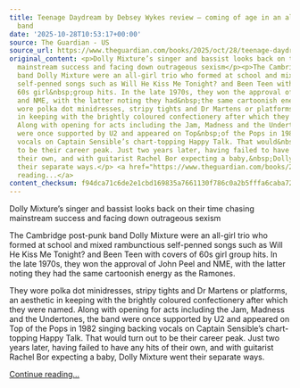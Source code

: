 ```yaml
---
title: Teenage Daydream by Debsey Wykes review – coming of age in an all-girl guitar
  band
date: '2025-10-28T10:53:17+00:00'
source: The Guardian - US
source_url: https://www.theguardian.com/books/2025/oct/28/teenage-daydream-by-debsey-wykes-review-coming-of-age-in-an-all-girl-guitar-band
original_content: <p>Dolly Mixture’s singer and bassist looks back on their time chasing
  mainstream success and facing down outrageous sexism</p><p>The Cambridge post-punk
  band Dolly Mixture were an all-girl trio who formed at school and mixed rambunctious
  self-penned songs such as Will He Kiss Me Tonight? and Been Teen with covers of
  60s girl&nbsp;group hits. In the late 1970s, they won the approval of John Peel
  and NME, with the latter noting they had&nbsp;the same cartoonish energy as&nbsp;the&nbsp;Ramones.</p><p>They
  wore polka dot minidresses, stripy tights and Dr Martens or platforms, an aesthetic
  in keeping with the brightly coloured confectionery after which they were named.
  Along with opening for acts including the Jam, Madness and the Undertones, the band
  were once supported by U2 and appeared on Top&nbsp;of the Pops in 1982 singing backing
  vocals on Captain Sensible’s chart-topping Happy Talk. That would&nbsp;turn out
  to be their career peak. Just two years later, having failed to have any hits of
  their own, and with guitarist Rachel Bor expecting a baby,&nbsp;Dolly Mixture went
  their separate ways.</p> <a href="https://www.theguardian.com/books/2025/oct/28/teenage-daydream-by-debsey-wykes-review-coming-of-age-in-an-all-girl-guitar-band">Continue
  reading...</a>
content_checksum: f94dca71c6de2e1cbd169835a7661130f786c0a2b5fffa6caba7297cfc8117a3
---
```


Dolly Mixture’s singer and bassist looks back on their time chasing mainstream success and facing down outrageous sexism

The Cambridge post-punk band Dolly Mixture were an all-girl trio who formed at school and mixed rambunctious self-penned songs such as Will He Kiss Me Tonight? and Been Teen with covers of 60s girl&nbsp;group hits. In the late 1970s, they won the approval of John Peel and NME, with the latter noting they had&nbsp;the same cartoonish energy as&nbsp;the&nbsp;Ramones.

They wore polka dot minidresses, stripy tights and Dr Martens or platforms, an aesthetic in keeping with the brightly coloured confectionery after which they were named. Along with opening for acts including the Jam, Madness and the Undertones, the band were once supported by U2 and appeared on Top&nbsp;of the Pops in 1982 singing backing vocals on Captain Sensible’s chart-topping Happy Talk. That would&nbsp;turn out to be their career peak. Just two years later, having failed to have any hits of their own, and with guitarist Rachel Bor expecting a baby,&nbsp;Dolly Mixture went their separate ways.

 [Continue reading...](https://www.theguardian.com/books/2025/oct/28/teenage-daydream-by-debsey-wykes-review-coming-of-age-in-an-all-girl-guitar-band)